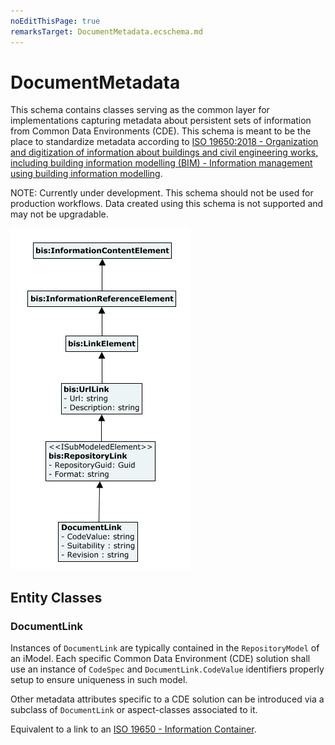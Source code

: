 ```yaml
---
noEditThisPage: true
remarksTarget: DocumentMetadata.ecschema.md
---
```


# DocumentMetadata

This schema contains classes serving as the common layer for implementations capturing metadata about persistent sets of information from Common Data Environments (CDE). This schema is meant to be the place to standardize metadata according to [ISO 19650:2018 - Organization and digitization of information about buildings and civil engineering works, including building information modelling (BIM) - Information management using building information modelling](https://www.iso.org/standard/68078.html).

NOTE: Currently under development. This schema should not be used for production workflows. Data created using this schema is not supported and may not be upgradable.

![DocumentMetadata](./media/DocumentMetadata-classes.png)

## Entity Classes

### DocumentLink

Instances of `DocumentLink` are typically contained in the `RepositoryModel` of an iModel. Each specific Common Data Environment (CDE) solution shall use an instance of `CodeSpec` and `DocumentLink.CodeValue` identifiers properly setup to ensure uniqueness in such model.

Other metadata attributes specific to a CDE solution can be introduced via a subclass of `DocumentLink` or aspect-classes associated to it.

Equivalent to a link to an [ISO 19650 - Information Container](https://www.iso.org/obp/ui/#iso:std:iso:19650:-1:ed-1:v1:en).
